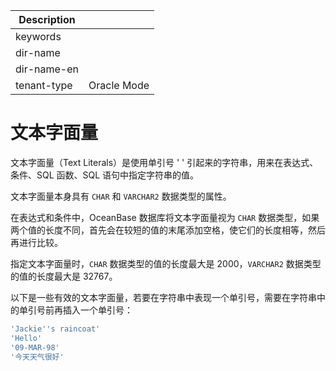 | Description   |                 |
|---------------|-----------------|
| keywords      |                 |
| dir-name      |                 |
| dir-name-en   |                 |
| tenant-type   | Oracle Mode     |

# 文本字面量

文本字面量（Text Literals）是使用单引号 ' ' 引起来的字符串，用来在表达式、条件、SQL 函数、SQL 语句中指定字符串的值。

文本字面量本身具有 `CHAR` 和 `VARCHAR2` 数据类型的属性。

在表达式和条件中，OceanBase 数据库将文本字面量视为 `CHAR` 数据类型，如果两个值的长度不同，首先会在较短的值的末尾添加空格，使它们的长度相等，然后再进行比较。

指定文本字面量时，`CHAR` 数据类型的值的长度最大是 2000，`VARCHAR2` 数据类型的值的长度最大是 32767。

以下是一些有效的文本字面量，若要在字符串中表现一个单引号，需要在字符串中的单引号前再插入一个单引号：

```sql
'Jackie''s raincoat'
'Hello'
'09-MAR-98'
'今天天气很好'
```
